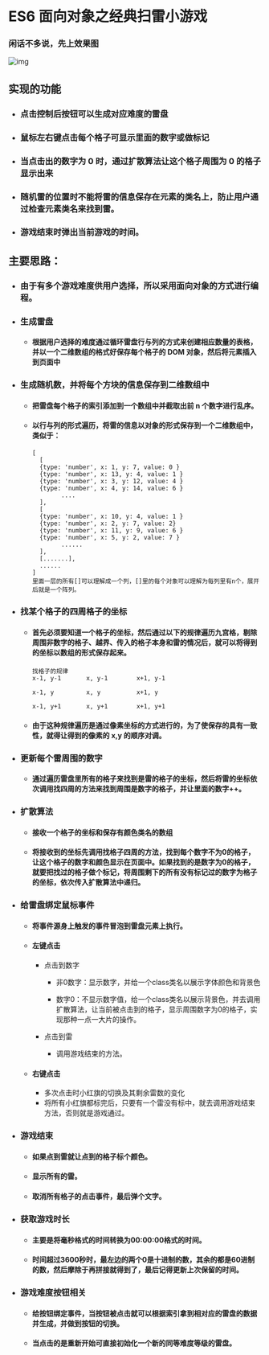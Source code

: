 # ES6 面向对象之经典扫雷小游戏

### 闲话不多说，先上效果图

![img](https://github.com/Panda-X6646/Mine-Clearance/tree/master/img/扫雷.JPG)

## 实现的功能

- ### 点击控制后按钮可以生成对应难度的雷盘

- ### 鼠标左右键点击每个格子可显示里面的数字或做标记

- ### 当点击出的数字为 0 时，通过扩散算法让这个格子周围为 0 的格子显示出来

- ### 随机雷的位置时不能将雷的信息保存在元素的类名上，防止用户通过检查元素类名来找到雷。

- ### 游戏结束时弹出当前游戏的时间。

## 主要思路：



- ### 由于有多个游戏难度供用户选择，所以采用面向对象的方式进行编程。



- ### 生成雷盘
  - #### 根据用户选择的难度通过循环雷盘行与列的方式来创建相应数量的表格，并以一个二维数组的格式好保存每个格子的 DOM 对象，然后将元素插入到页面中

- ### 生成随机数，并将每个方块的信息保存到二维数组中

  - #### 把雷盘每个格子的索引添加到一个数组中并截取出前 n 个数字进行乱序。

  - #### 以行与列的形式遍历，将雷的信息以对象的形式保存到一个二维数组中，类似于：

        [
          [
          {type: 'number', x: 1, y: 7, value: 0 }
          {type: 'number', x: 13, y: 4, value: 1 }
          {type: 'number', x: 3, y: 12, value: 4 }
          {type: 'number', x: 4, y: 14, value: 6 }
                ....
          ],
          [
          {type: 'number', x: 10, y: 4, value: 1 }
          {type: 'number', x: 2, y: 7, value: 2}
          {type: 'number', x: 11, y: 9, value: 6 }
          {type: 'number', x: 5, y: 2, value: 7 }
                ......
          ],
          [.......],
          ......
        ]
        里面一层的所有[]可以理解成一个列，[]里的每个对象可以理解为每列里有n个，展开后就是一个阵列。






- ### 找某个格子的四周格子的坐标
  - #### 首先必须要知道一个格子的坐标，然后通过以下的规律遍历九宫格，剔除周围非数字的格子、越界、传入的格子本身和雷的情况后，就可以将得到的坐标以数组的形式保存起来。

        找格子的规律
        x-1, y-1       x, y-1        x+1, y-1

        x-1, y         x, y          x+1, y

        x-1, y+1       x, y+1        x+1, y+1

  - #### 由于这种规律遍历是通过像素坐标的方式进行的，为了使保存的具有一致性，就得让得到的像素的 x,y 的顺序对调。



- ### 更新每个雷周围的数字
  - #### 通过遍历雷盘里所有的格子来找到是雷的格子的坐标，然后将雷的坐标依次调用找四周的方法来找到周围是数字的格子，并让里面的数字++。



- ### 扩散算法
  - #### 接收一个格子的坐标和保存有颜色类名的数组
  - #### 将接收到的坐标先调用找格子四周的方法，找到每个数字不为0的格子，让这个格子的数字和颜色显示在页面中。如果找到的是数字为0的格子，就要把找过的格子做个标记，将周围剩下的所有没有标记过的数字为格子的坐标，依次传入扩散算法中递归。



- ### 给雷盘绑定鼠标事件
  - #### 将事件源身上触发的事件冒泡到雷盘元素上执行。

  - #### 左键点击
    - 点击到数字
      - 非0数字：显示数字，并给一个class类名以展示字体颜色和背景色

      - 数字0：不显示数字值，给一个class类名以展示背景色，并去调用扩散算法，让当前被点击到的格子，显示周围数字为0的格子，实现那种一点一大片的操作。

    - 点击到雷
      - 调用游戏结束的方法。

  - #### 右键点击
    - 多次点击时小红旗的切换及其剩余雷数的变化
    - 将所有小红旗都标完后，只要有一个雷没有标中，就去调用游戏结束方法，否则就是游戏通过。

- ### 游戏结束
  - #### 如果点到雷就让点到的格子标个颜色。

  - #### 显示所有的雷。

  - #### 取消所有格子的点击事件，最后弹个文字。

- ### 获取游戏时长
  - #### 主要是将毫秒格式的时间转换为00:00:00格式的时间。

  - #### 时间超过3600秒时，最左边的两个0是十进制的数，其余的都是60进制的数，然后摩除于再拼接就得到了，最后记得更新上次保留的时间。

- ### 游戏难度按钮相关
  - #### 给按钮绑定事件，当按钮被点击就可以根据索引拿到相对应的雷盘的数据并生成，并做到按钮的切换。

  - #### 当点击的是重新开始可直接初始化一个新的同等难度等级的雷盘。
